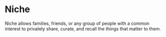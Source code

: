 # Niche

Niche allows families, friends, or any group of people with a common interest to privately share, curate, and recall the things that matter to them.
